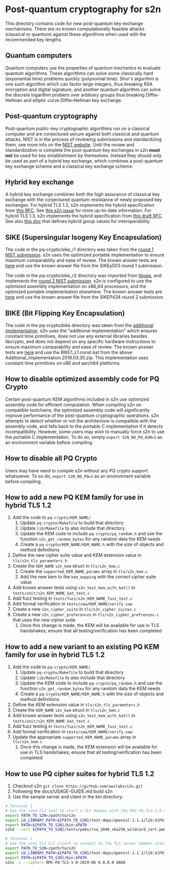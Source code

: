 # Post-quantum cryptography for s2n
This directory contains code for new post-quantum key exchange mechanisms. There are no known computationally feasible
attacks (classical or quantum) against these algorithms when used with the recommended key lengths.

## Quantum computers
Quantum computers use the properties of quantum mechanics to evaluate quantum algorithms. These algorithms can solve some
classically hard (exponential time) problems quickly (polynomial time). Shor's algorithm is one such algorithm which can
factor large integers, thus breaking RSA encryption and digital signature, and another quantum algorithm can solve the
discrete logarithm problem over arbitrary groups thus breaking Diffie–Hellman and elliptic curve Diffie–Hellman key
exchange.

## Post-quantum cryptography
Post-quantum public-key cryptographic algorithms run on a classical computer and are conjectured secure against both
classical and quantum attacks. NIST is in the process of reviewing submissions and standardizing them,
see more info on the [NIST website](https://csrc.nist.gov/Projects/Post-Quantum-Cryptography/Post-Quantum-Cryptography-Standardization).
Until the review and standardization is complete the post-quantum key exchanges in s2n **must not** be used for key
establishment by themselves. Instead they should only be used as part of a hybrid key exchange, which combines a
post-quantum key exchange scheme and a classical key exchange scheme.

## Hybrid key exchange
A hybrid key exchange combines both the high assurance of classical key exchange with the conjectured quantum-resistance
of newly proposed key exchanges. For hybrid TLS 1.2, s2n implements the hybrid specification from [this RFC](https://tools.ietf.org/html/draft-campagna-tls-bike-sike-hybrid-01).
See [this s2n issue](https://github.com/awslabs/s2n/issues/904) for more up-to-date information. For hybrid TLS 1.3, s2n
implements the hybrid specification from [this draft RFC](https://tools.ietf.org/html/draft-stebila-tls-hybrid-design).
See also [this doc](https://docs.google.com/spreadsheets/d/12YarzaNv3XQNLnvDsWLlRKwtZFhRrDdWf36YlzwrPeg/edit#gid=0) that
defines hybrid group values for interoperability.

## SIKE (Supersingular Isogeny Key Encapsulation)
The code in the pq-crypto/sike_r1 directory was taken from the [round 1 NIST submission](https://csrc.nist.gov/CSRC/media/Projects/Post-Quantum-Cryptography/documents/round-1/submissions/SIKE.zip).
s2n uses the optimized portable implementation to ensure maximum comparability and ease of review. The known answer tests
are [here](https://github.com/awslabs/s2n/blob/master/tests/unit/s2n_sike_r1_kat_test.c) and use the known answer file
from the SIKEp503 round 1 submission.

The code in the pq-crypto/sike_r2 directory was imported from [liboqs](https://github.com/open-quantum-safe/liboqs/tree/386372ba7dbef781f0b939f1cf73d33019958d6a/src/kem/sike), and
implements the [round 2 NIST submission](https://csrc.nist.gov/projects/post-quantum-cryptography/round-2-submissions). s2n is configured to use the optimized
assembly implementation on x86_64 processors, and the optimized portable implementation elsewhere. The known answer tests
are [here](https://github.com/awslabs/s2n/blob/master/tests/unit/s2n_sike_r2_kat_test.c) and use the known answer file from the SIKEP434 round 2 submission.

## BIKE (Bit Flipping Key Encapsulation)
The code in the pq-crypto/bike directory was taken from the [additional implementation](https://bikesuite.org/files/round2/add-impl/Additional_Implementation.2019.03.30.zip).
s2n uses the "additional implementation" which ensures constant time primitives, does not use any external libraries
besides libcrypto, and does not depend on any specific hardware instructions to ensure maximum comparability and ease of
review. The known answer tests are [here](https://github.com/awslabs/s2n/blob/master/tests/unit/s2n_bike1_l1_r1_kat_test.c)
and use the BIKE1_L1.const.kat from the above Additional_Implementation.2019.03.30.zip. This implementation uses constant
time primitives on x86 and aarch64 platforms.

## How to disable optimized assembly code for PQ Crypto
Certain post-quantum KEM algorithms included in s2n use optimized assembly code for efficient computation. When compiling s2n on compatible toolchains,
the optimized assembly code will significantly improve performance of the post-quantum cryptographic operations. s2n attempts to detect whether or not
the architecture is compatible with the assembly code, and falls back to the portable C implementation if it detects incompatibility. However, some users
may wish to manually force s2n to use the portable C implementation. To do so, simply `export S2N_NO_PQ_ASM=1` as an environment variable before compiling.

## How to disable all PQ Crypto
Users may have need to compile s2n without any PQ crypto support whatsoever. To so do, `export S2N_NO_PQ=1` as an environment
variable before compiling.

## How to add a new PQ KEM family for use in hybrid TLS 1.2
1. Add the code to `pq-crypto/KEM_NAME/`
    1. Update `pq-crypto/Makefile` to build that directory
    1. Update `lib/Makefile` to also include that directory
    1. Update the KEM code to include `pq-crypto/pq_random.h` and use the function `s2n_get_random_bytes` for any random data the KEM needs
    1. Create a `pq-crypto/KEM_NAME/KEM_NAME.h` with the size of objects and method definitions
1. Define the new cipher suite value and KEM extension value in `tls/s2n_tls_parameters.h`
1. Create the `KEM_NAME` `s2n_kem` struct in `tls/s2n_kem.c`
    1. Create the `supported_KEM_NAME_params` array in `tls/s2n_kem.c`
    1. Add the new kem to the `kem_mapping` with the correct cipher suite value
1. Add known answer tests using `s2n_test_kem_with_kat()` in `tests/unit/s2n_KEM_NAME_kat_test.c`
1. Add fuzz testing in `tests/fuzz/s2n_KEM_NAME_fuzz_test.c`
1. Add formal verification in `tests/saw/KEM_NAME/verify.saw`
1. Create a new `s2n_cipher_suite` in `tls/s2n_cipher_suites.c`
1. Create a new `s2n_cipher_preferences` in `tls/s2n_cipher_prefrences.c` that uses the new cipher suite
    1. Once this change is made, the KEM will be available for use in TLS handshakes; ensure that all testing/verification has been completed
    
## How to add a new variant to an existing PQ KEM family for use in hybrid TLS 1.2
1. Add the code to `pq-crypto/KEM_NAME/`
    1. Update `pq-crypto/Makefile` to build that directory
    1. Update `lib/Makefile` to also include that directory
    1. Update the KEM code to include `pq-crypto/pq_random.h` and use the function `s2n_get_random_bytes` for any random data the KEM needs
    1. Create a `pq-crypto/KEM_NAME/KEM_NAME.h` with the size of objects and method definitions
1. Define the KEM extension value in `tls/s2n_tls_parameters.h`
1. Create the `KEM_NAME` `s2n_kem` struct in `tls/s2n_kem.c`
1. Add known answer tests using `s2n_test_kem_with_kat()` in `tests/unit/s2n_KEM_NAME_kat_test.c`
1. Add fuzz testing in `tests/fuzz/s2n_KEM_NAME_fuzz_test.c`
1. Add formal verification in `tests/saw/KEM_NAME/verify.saw`
1. Update the appropriate `supported_KEM_NAME_params` array in `tls/s2n_kem.c`
    1. Once this change is made, the KEM extension will be available for use in TLS handshakes; ensure that all testing/verification has been completed 

## How to use PQ cipher suites for hybrid TLS 1.2
1. Checkout s2n `git clone https://github.com/awslabs/s2n.git`
1. Following the docs/USAGE-GUIDE.md build s2n
1. Use the sample server and client in the bin directory:
```bash
# Terminal 1
# Use the s2nd CLI tool to start a TLS daemon with the KMS-PQ-TLS-1-0-2019-06 cipher preferences listening on port 8888
export PATH_TO_S2N=/path/to/s2n
export LD_LIBRARY_PATH=${PATH_TO_S2N}/test-deps/openssl-1.1.1/lib:${PATH_TO_S2N}/test-deps/openssl-1.1.1/lib:${PATH_TO_S2N}/lib:${PATH_TO_S2N}/bin
export PATH=${PATH_TO_S2N}/bin:$PATH
s2nd --cert ${PATH_TO_S2N}/tests/pems/rsa_2048_sha256_wildcard_cert.pem --key ${PATH_TO_S2N}/tests/pems/rsa_2048_sha256_wildcard_key.pem --negotiate --ciphers KMS-PQ-TLS-1-0-2019-06 0.0.0.0 8888

# Terminal 2
# Use the s2nc TLS CLI client to connect to the TLS server daemon started in Terminal 1 on port 8888
export PATH_TO_S2N=/path/to/s2n
export LD_LIBRARY_PATH=${PATH_TO_S2N}/test-deps/openssl-1.1.1/lib:${PATH_TO_S2N}/test-deps/openssl-1.1.1/lib:${PATH_TO_S2N}/lib:${PATH_TO_S2N}/bin
export PATH=${PATH_TO_S2N}/bin:$PATH
s2nc -i --ciphers KMS-PQ-TLS-1-0-2019-06 0.0.0.0 8888
```
